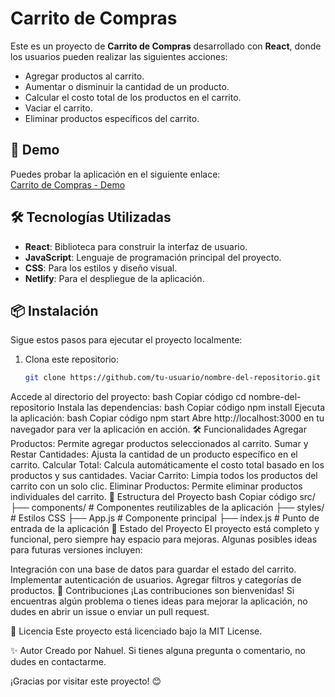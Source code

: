

# Carrito de Compras

Este es un proyecto de **Carrito de Compras** desarrollado con **React**, donde los usuarios pueden realizar las siguientes acciones:

- Agregar productos al carrito.
- Aumentar o disminuir la cantidad de un producto.
- Calcular el costo total de los productos en el carrito.
- Vaciar el carrito.
- Eliminar productos específicos del carrito.

## 🚀 Demo

Puedes probar la aplicación en el siguiente enlace:  
[Carrito de Compras - Demo](https://67800a7a93ef4f282165dc0d--testcart-01.netlify.app/)

## 🛠️ Tecnologías Utilizadas

- **React**: Biblioteca para construir la interfaz de usuario.
- **JavaScript**: Lenguaje de programación principal del proyecto.
- **CSS**: Para los estilos y diseño visual.
- **Netlify**: Para el despliegue de la aplicación.

## 📦 Instalación

Sigue estos pasos para ejecutar el proyecto localmente:

1. Clona este repositorio:
   ```bash
   git clone https://github.com/tu-usuario/nombre-del-repositorio.git
Accede al directorio del proyecto:
bash
Copiar código
cd nombre-del-repositorio
Instala las dependencias:
bash
Copiar código
npm install
Ejecuta la aplicación:
bash
Copiar código
npm start
Abre http://localhost:3000 en tu navegador para ver la aplicación en acción.
🛠️ Funcionalidades
Agregar Productos: Permite agregar productos seleccionados al carrito.
Sumar y Restar Cantidades: Ajusta la cantidad de un producto específico en el carrito.
Calcular Total: Calcula automáticamente el costo total basado en los productos y sus cantidades.
Vaciar Carrito: Limpia todos los productos del carrito con un solo clic.
Eliminar Productos: Permite eliminar productos individuales del carrito.
📂 Estructura del Proyecto
bash
Copiar código
src/
├── components/    # Componentes reutilizables de la aplicación
├── styles/        # Estilos CSS
├── App.js         # Componente principal
├── index.js       # Punto de entrada de la aplicación
🚧 Estado del Proyecto
El proyecto está completo y funcional, pero siempre hay espacio para mejoras. Algunas posibles ideas para futuras versiones incluyen:

Integración con una base de datos para guardar el estado del carrito.
Implementar autenticación de usuarios.
Agregar filtros y categorías de productos.
🤝 Contribuciones
¡Las contribuciones son bienvenidas! Si encuentras algún problema o tienes ideas para mejorar la aplicación, no dudes en abrir un issue o enviar un pull request.

📄 Licencia
Este proyecto está licenciado bajo la MIT License.

✨ Autor
Creado por Nahuel.
Si tienes alguna pregunta o comentario, no dudes en contactarme.

¡Gracias por visitar este proyecto! 😊
